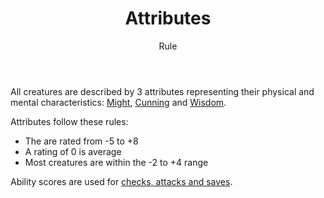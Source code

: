 <header>

# Attributes

<p class="subheading">Rule</p>

</header>

All creatures are described by 3 attributes representing their physical and mental characteristics: [Might](pages/characters/attributes/might.md), [Cunning](pages/characters/attributes/cunning.md) and [Wisdom](pages/characters/attributes/wisdom.md).

Attributes follow these rules:

 * The are rated from -5 to +8
 * A rating of 0 is average
 * Most creatures are within the -2 to +4 range

Ability scores are used for [checks, attacks and saves](pages/rules/rolling.md).
